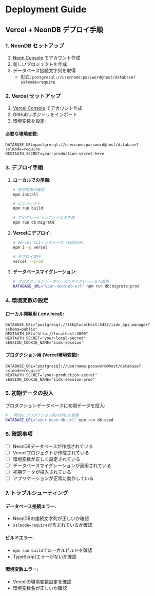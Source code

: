 # Deployment Guide

## Vercel + NeonDB デプロイ手順

### 1. NeonDB セットアップ

1. [Neon Console](https://console.neon.tech/) でアカウント作成
2. 新しいプロジェクトを作成
3. データベース接続文字列を取得
   - 形式: `postgresql://username:password@host/database?sslmode=require`

### 2. Vercel セットアップ

1. [Vercel Console](https://vercel.com/) でアカウント作成
2. GitHubリポジトリをインポート
3. 環境変数を設定:

#### 必要な環境変数:
```
DATABASE_URL=postgresql://username:password@host/database?sslmode=require
NEXTAUTH_SECRET=your-production-secret-here
```

### 3. デプロイ手順

1. **ローカルでの準備**:
   ```bash
   # 依存関係の確認
   npm install
   
   # ビルドテスト
   npm run build
   
   # マイグレーションファイルの生成
   npm run db:migrate
   ```

2. **Vercelにデプロイ**:
   ```bash
   # Vercel CLIインストール（初回のみ）
   npm i -g vercel
   
   # デプロイ実行
   vercel --prod
   ```

3. **データベースマイグレーション**:
   ```bash
   # プロダクションデータベースにマイグレーション適用
   DATABASE_URL="your-neon-db-url" npm run db:migrate:prod
   ```

### 4. 環境変数の設定

#### ローカル開発用 (.env.local):
```env
DATABASE_URL="postgresql://ttk@localhost:5432/iidx_bpi_manager?schema=public"
NEXTAUTH_URL="http://localhost:3000"
NEXTAUTH_SECRET="your-local-secret"
SESSION_COOKIE_NAME="iidx-session"
```

#### プロダクション用 (Vercel環境変数):
```env
DATABASE_URL="postgresql://username:password@host/database?sslmode=require"
NEXTAUTH_SECRET="your-production-secret"
SESSION_COOKIE_NAME="iidx-session-prod"
```

### 5. 初期データの投入

プロダクションデータベースに初期データを投入:

```bash
# 一時的にプロダクションDBのURLを使用
DATABASE_URL="your-neon-db-url" npm run db:seed
```

### 6. 確認事項

- [ ] NeonDBデータベースが作成されている
- [ ] Vercelプロジェクトが作成されている
- [ ] 環境変数が正しく設定されている
- [ ] データベースマイグレーションが適用されている
- [ ] 初期データが投入されている
- [ ] アプリケーションが正常に動作している

### 7. トラブルシューティング

#### データベース接続エラー:
- NeonDBの接続文字列が正しいか確認
- `sslmode=require`が含まれているか確認

#### ビルドエラー:
- `npm run build`でローカルビルドを確認
- TypeScriptエラーがないか確認

#### 環境変数エラー:
- Vercelの環境変数設定を確認
- 環境変数名が正しいか確認